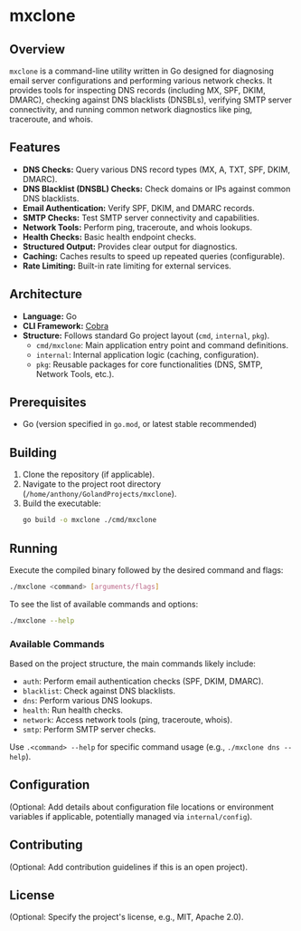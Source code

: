 # mxclone

## Overview

`mxclone` is a command-line utility written in Go designed for diagnosing email server configurations and performing various network checks. It provides tools for inspecting DNS records (including MX, SPF, DKIM, DMARC), checking against DNS blacklists (DNSBLs), verifying SMTP server connectivity, and running common network diagnostics like ping, traceroute, and whois.

## Features

*   **DNS Checks:** Query various DNS record types (MX, A, TXT, SPF, DKIM, DMARC).
*   **DNS Blacklist (DNSBL) Checks:** Check domains or IPs against common DNS blacklists.
*   **Email Authentication:** Verify SPF, DKIM, and DMARC records.
*   **SMTP Checks:** Test SMTP server connectivity and capabilities.
*   **Network Tools:** Perform ping, traceroute, and whois lookups.
*   **Health Checks:** Basic health endpoint checks.
*   **Structured Output:** Provides clear output for diagnostics.
*   **Caching:** Caches results to speed up repeated queries (configurable).
*   **Rate Limiting:** Built-in rate limiting for external services.

## Architecture

*   **Language:** Go
*   **CLI Framework:** [Cobra](https://github.com/spf13/cobra)
*   **Structure:** Follows standard Go project layout (`cmd`, `internal`, `pkg`).
    *   `cmd/mxclone`: Main application entry point and command definitions.
    *   `internal`: Internal application logic (caching, configuration).
    *   `pkg`: Reusable packages for core functionalities (DNS, SMTP, Network Tools, etc.).

## Prerequisites

*   Go (version specified in `go.mod`, or latest stable recommended)

## Building

1.  Clone the repository (if applicable).
2.  Navigate to the project root directory (`/home/anthony/GolandProjects/mxclone`).
3.  Build the executable:
    ```bash
    go build -o mxclone ./cmd/mxclone
    ```

## Running

Execute the compiled binary followed by the desired command and flags:

```bash
./mxclone <command> [arguments/flags]
```

To see the list of available commands and options:

```bash
./mxclone --help
```

### Available Commands

Based on the project structure, the main commands likely include:

*   `auth`: Perform email authentication checks (SPF, DKIM, DMARC).
*   `blacklist`: Check against DNS blacklists.
*   `dns`: Perform various DNS lookups.
*   `health`: Run health checks.
*   `network`: Access network tools (ping, traceroute, whois).
*   `smtp`: Perform SMTP server checks.

Use `.<command> --help` for specific command usage (e.g., `./mxclone dns --help`).

## Configuration

(Optional: Add details about configuration file locations or environment variables if applicable, potentially managed via `internal/config`).

## Contributing

(Optional: Add contribution guidelines if this is an open project).

## License

(Optional: Specify the project's license, e.g., MIT, Apache 2.0).
